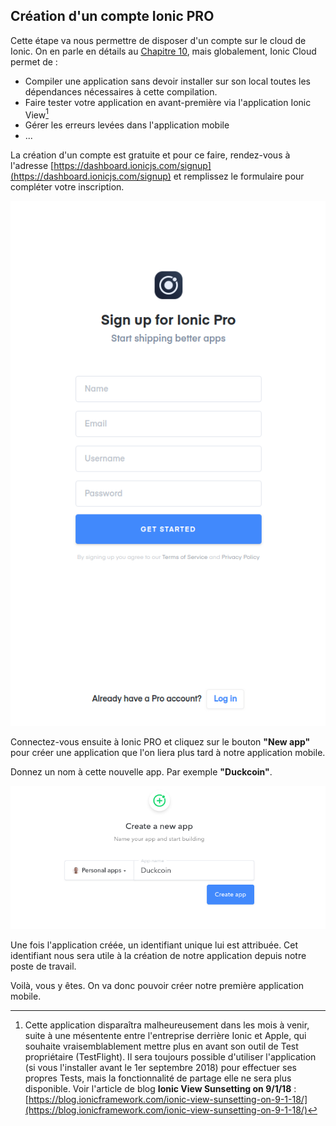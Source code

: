 ## Création d'un compte Ionic PRO

Cette étape va nous permettre de disposer d'un compte sur le cloud de Ionic. On en parle en détails au [Chapitre 10](/chap10), mais globalement, Ionic Cloud permet de :

* Compiler une application sans devoir installer sur son local toutes les dépendances nécessaires à cette compilation.
* Faire tester votre application en avant-première via l'application Ionic View[^1]
* Gérer les erreurs levées dans l'application mobile
* ...

La création d'un compte est gratuite et pour ce faire, rendez-vous à l'adresse [https://dashboard.ionicjs.com/signup](https://dashboard.ionicjs.com/signup) et remplissez le formulaire pour compléter votre inscription.

![](/assets/ionic_pro.png)

Connectez-vous ensuite à Ionic PRO et cliquez sur le bouton **"New app"** pour créer une application que l'on liera plus tard à notre application mobile.

Donnez un nom à cette nouvelle app. Par exemple **"Duckcoin"**.

![](/assets/duckcoin_cloud.png)

Une fois l'application créée, un identifiant unique lui est attribuée. Cet identifiant nous sera utile à la création de notre application depuis notre poste de travail.

Voilà, vous y êtes. On va donc pouvoir créer notre première application mobile.

[^1]: Cette application disparaîtra malheureusement dans les mois à venir, suite à une mésentente entre l'entreprise derrière Ionic et Apple, qui souhaite vraisemblablement mettre plus en avant son outil de Test propriétaire \(TestFlight\). Il sera toujours possible d'utiliser l'application \(si vous l'installer avant le 1er septembre 2018\) pour effectuer ses propres Tests, mais la fonctionnalité de partage elle ne sera plus disponible. Voir l'article de blog **Ionic View Sunsetting on 9/1/18** : [https://blog.ionicframework.com/ionic-view-sunsetting-on-9-1-18/](https://blog.ionicframework.com/ionic-view-sunsetting-on-9-1-18/)

